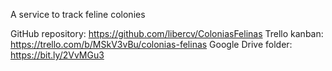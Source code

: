 A service to track feline colonies

GitHub repository: https://github.com/libercv/ColoniasFelinas
Trello kanban: https://trello.com/b/MSkV3vBu/colonias-felinas
Google Drive folder: https://bit.ly/2VvMGu3

